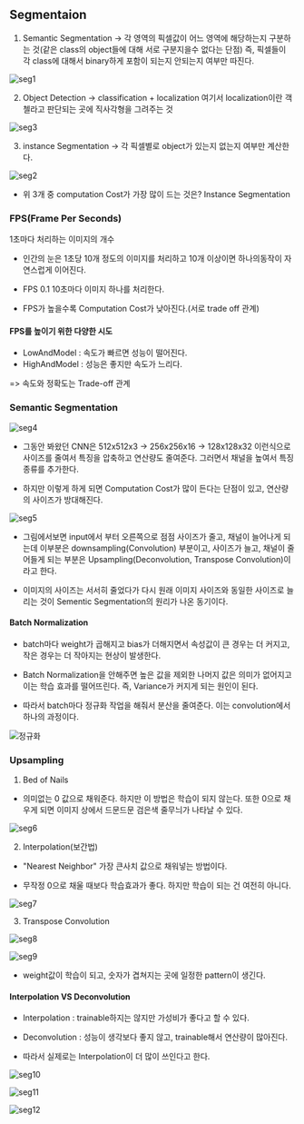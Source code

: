 ## Segmentaion

1. Semantic Segmentation
-> 각 영역의 픽셀값이 어느 영역에 해당하는지 구분하는 것(같은 class의 object들에 대해 서로 구분지을수 없다는 단점)
즉, 픽셀들이 각 class에 대해서 binary하게 포함이 되는지 안되는지 여부만 따진다.

![seg1](./img/seg1.png)

2. Object Detection
-> classification + localization
여기서 localization이란 객첼라고 판단되는 곳에 직사각형을 그려주는 것

![seg3](./img/seg3.png)

3. instance Segmentation
-> 각 픽셀별로 object가 있는지 없는지 여부만 계산한다.

![seg2](./img/seg2.png)

- 위 3개 중 computation Cost가 가장 많이 드는 것은? Instance Segmentation

### FPS(Frame Per Seconds) 
1초마다 처리하는 이미지의 개수

- 인간의 눈은 1초당 10개 정도의 이미지를 처리하고 10개 이상이면 하나의동작이 자연스럽게 이어진다.

- FPS 0.1
10초마다 이미지 하나를 처리한다.

- FPS가 높을수록 Computation Cost가 낮아진다.(서로 trade off 관계)

#### FPS를 높이기 위한 다양한 시도
- LowAndModel : 속도가 빠르면 성능이 떨어진다.
- HighAndModel : 
성능은 좋지만 속도가 느리다.

=> 속도와 정확도는 Trade-off 관계

### Semantic Segmentation

![seg4](./img/seg4.jpg)

- 그동안 봐왔던 CNN은 512x512x3 -> 256x256x16 -> 128x128x32 이런식으로 사이즈를 줄여서 특징을 압축하고 연산량도 줄여준다. 그러면서 채널을 높여서 특징 종류를 추가한다.

- 하지만 이렇게 하게 되면 Computation Cost가 많이 든다는 단점이 있고, 연산량의 사이즈가 방대해진다.

![seg5](./img/seg5.jpg)

- 그림에서보면 input에서 부터 오른쪽으로 점점 사이즈가 줄고, 채널이 늘어나게 되는데 이부분은 downsampling(Convolution) 부분이고, 사이즈가 늘고, 채널이 줄어들게 되는 부분은 Upsampling(Deconvolution, Transpose Convolution)이라고 한다.

- 이미지의 사이즈는 서서히 줄었다가 다시 원래 이미지 사이즈와 동일한 사이즈로 늘리는 것이 Sementic Segmentation의 원리가 나온 동기이다.

#### Batch Normalization

- batch마다 weight가 곱해지고 bias가 더해지면서 속성값이 큰 경우는 더 커지고, 작은 경우는 더 작아지는 현상이 발생한다.

- Batch Normalization을 안해주면 높은 값을 제외한 나머지 값은 의미가 없어지고 이는 학습 효과를 떨어뜨린다. 
즉, Variance가 커지게 되는 원인이 된다. 

- 따라서 batch마다 정규화 작업을 해줘서 분산을 줄여준다. 이는 convolution에서 하나의 과정이다.

![정규화](./img/정규화.png)

### Upsampling

1. Bed of Nails
- 의미없는 0 값으로 채워준다. 하지만 이 방법은 학습이 되지 않는다.
또한 0으로 채우게 되면 이미지 상에서 드문드문 검은색 줄무늬가 나타날 수 있다.

![seg6](./img/seg6.png)

2. Interpolation(보간법)

- "Nearest Neighbor"
가장 큰사치 값으로 채워넣는 방법이다.

- 무작정 0으로 채울 때보다 학습효과가 좋다.
하지만 학습이 되는 건 여전히 아니다.

![seg7](./img/seg7.png)

3. Transpose Convolution

![seg8](./img/seg8.png)

![seg9](./img/seg9.jpg)

- weight값이 학습이 되고, 숫자가 겹쳐지는 곳에 일정한 pattern이 생긴다.

#### Interpolation VS Deconvolution

- Interpolation : trainable하지는 않지만 가성비가 좋다고 할 수 있다.

- Deconvolution : 성능이 생각보다 좋지 않고, trainable해서 연산량이 많아진다.

- 따라서 실제로는 Interpolation이 더 많이 쓰인다고 한다.

![seg10](./img/seg10.jpg)

![seg11](./img/seg11.jpg)

![seg12](./img/seg12.jpg)

